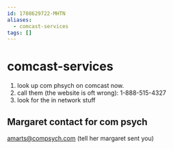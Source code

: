 ```yaml
---
id: 1708629722-MHTN
aliases:
  - comcast-services
tags: []
---
```


# comcast-services

1. look up com phsych on comcast now.
2. call them (the website is oft wrong): 1-888-515-4327
3. look for the in network stuff

## Margaret contact for com psych

amarts@compsych.com (tell her margaret sent you)
